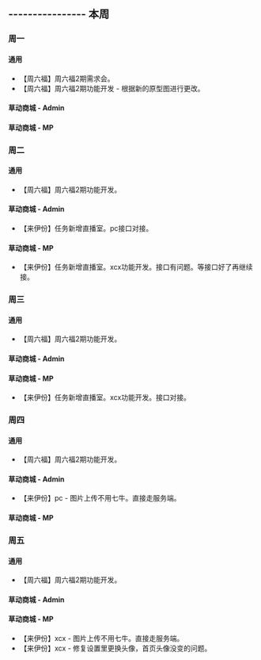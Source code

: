 ## ---------------- 本周

### 周一
#### 通用
* 【周六福】周六福2期需求会。
* 【周六福】周六福2期功能开发 - 根据新的原型图进行更改。
#### 草动商城 - Admin
#### 草动商城 - MP

### 周二
#### 通用
* 【周六福】周六福2期功能开发。
#### 草动商城 - Admin
* 【来伊份】任务新增直播室。pc接口对接。
#### 草动商城 - MP
* 【来伊份】任务新增直播室。xcx功能开发。接口有问题。等接口好了再继续接。

### 周三
#### 通用
* 【周六福】周六福2期功能开发。
#### 草动商城 - Admin
#### 草动商城 - MP
* 【来伊份】任务新增直播室。xcx功能开发。接口对接。

### 周四
#### 通用
* 【周六福】周六福2期功能开发。
#### 草动商城 - Admin
* 【来伊份】pc - 图片上传不用七牛。直接走服务端。
#### 草动商城 - MP

### 周五
#### 通用
* 【周六福】周六福2期功能开发。
#### 草动商城 - Admin
#### 草动商城 - MP
* 【来伊份】xcx - 图片上传不用七牛。直接走服务端。
* 【来伊份】xcx - 修复设置里更换头像，首页头像没变的问题。

